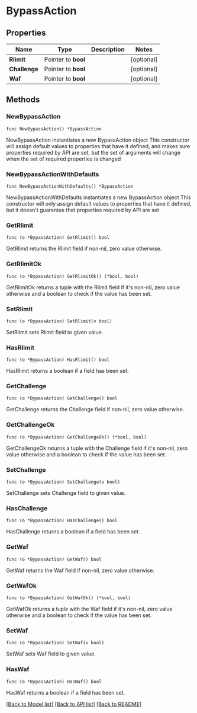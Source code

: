 # BypassAction

## Properties

Name | Type | Description | Notes
------------ | ------------- | ------------- | -------------
**Rlimit** | Pointer to **bool** |  | [optional] 
**Challenge** | Pointer to **bool** |  | [optional] 
**Waf** | Pointer to **bool** |  | [optional] 

## Methods

### NewBypassAction

`func NewBypassAction() *BypassAction`

NewBypassAction instantiates a new BypassAction object
This constructor will assign default values to properties that have it defined,
and makes sure properties required by API are set, but the set of arguments
will change when the set of required properties is changed

### NewBypassActionWithDefaults

`func NewBypassActionWithDefaults() *BypassAction`

NewBypassActionWithDefaults instantiates a new BypassAction object
This constructor will only assign default values to properties that have it defined,
but it doesn't guarantee that properties required by API are set

### GetRlimit

`func (o *BypassAction) GetRlimit() bool`

GetRlimit returns the Rlimit field if non-nil, zero value otherwise.

### GetRlimitOk

`func (o *BypassAction) GetRlimitOk() (*bool, bool)`

GetRlimitOk returns a tuple with the Rlimit field if it's non-nil, zero value otherwise
and a boolean to check if the value has been set.

### SetRlimit

`func (o *BypassAction) SetRlimit(v bool)`

SetRlimit sets Rlimit field to given value.

### HasRlimit

`func (o *BypassAction) HasRlimit() bool`

HasRlimit returns a boolean if a field has been set.

### GetChallenge

`func (o *BypassAction) GetChallenge() bool`

GetChallenge returns the Challenge field if non-nil, zero value otherwise.

### GetChallengeOk

`func (o *BypassAction) GetChallengeOk() (*bool, bool)`

GetChallengeOk returns a tuple with the Challenge field if it's non-nil, zero value otherwise
and a boolean to check if the value has been set.

### SetChallenge

`func (o *BypassAction) SetChallenge(v bool)`

SetChallenge sets Challenge field to given value.

### HasChallenge

`func (o *BypassAction) HasChallenge() bool`

HasChallenge returns a boolean if a field has been set.

### GetWaf

`func (o *BypassAction) GetWaf() bool`

GetWaf returns the Waf field if non-nil, zero value otherwise.

### GetWafOk

`func (o *BypassAction) GetWafOk() (*bool, bool)`

GetWafOk returns a tuple with the Waf field if it's non-nil, zero value otherwise
and a boolean to check if the value has been set.

### SetWaf

`func (o *BypassAction) SetWaf(v bool)`

SetWaf sets Waf field to given value.

### HasWaf

`func (o *BypassAction) HasWaf() bool`

HasWaf returns a boolean if a field has been set.


[[Back to Model list]](HOW-TO.md#documentation-for-models) [[Back to API list]](HOW-TO.md#documentation-for-api-endpoints) [[Back to README]](HOW-TO.md)


